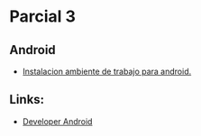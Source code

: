 # Parcial 3

## Android
- [Instalacion ambiente de trabajo para android.](instalacion.html)


## Links:

 - [Developer Android](http://developer.android.com/)